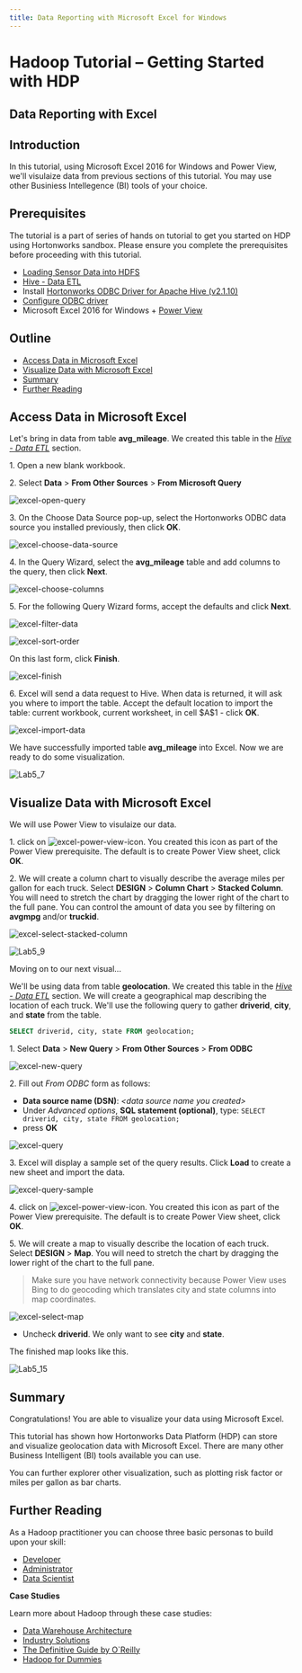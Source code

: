 ```yaml
---
title: Data Reporting with Microsoft Excel for Windows
---
```


# Hadoop Tutorial – Getting Started with HDP

## Data Reporting with Excel

## Introduction

In this tutorial, using Microsoft Excel 2016 for Windows and Power View, we'll visulaize data from previous sections of this tutorial. You may use other Businiess Intellegence (BI) tools of your choice.

## Prerequisites

The tutorial is a part of series of hands on tutorial to get you started on HDP using Hortonworks sandbox. Please ensure you complete the prerequisites before proceeding with this tutorial.

-   [Loading Sensor Data into HDFS](https://hortonworks.com/tutorial/hadoop-tutorial-getting-started-with-hdp/section/2/)
-   [Hive - Data ETL](https://hortonworks.com/tutorial/hadoop-tutorial-getting-started-with-hdp/section/3/)
-   Install [Hortonworks ODBC Driver for Apache Hive (v2.1.10)](http://hortonworks.com/downloads/#addons)
-   [Configure ODBC driver](http://hortonworks.com/wp-content/uploads/2013/05/Installing_Configuring_Hortonworks_ODBC_Driver_with_Sandbox_-Windows7.pdf)
-   Microsoft Excel 2016 for Windows + [Power View](https://support.office.com/en-us/article/Turn-on-Power-View-in-Excel-2016-for-Windows-f8fc21a6-08fc-407a-8a91-643fa848729a)

## Outline

-   [Access Data in Microsoft Excel](#access-data-in-microsoft-excel)
-   [Visualize Data with Microsoft Excel](#visualize-data-with-microsoft-excel)
-   [Summary](#summary)
-   [Further Reading](#further-reading)

## Access Data in Microsoft Excel

Let's bring in data from table **avg_mileage**. We created this table in the [_Hive - Data ETL_](https://hortonworks.com/tutorial/hadoop-tutorial-getting-started-with-hdp/section/3/) section.

1\. Open a new blank workbook.

2\. Select **Data** > **From Other Sources** > **From Microsoft Query**

![excel-open-query](assets/excel-open-query.jpg)

3\. On the Choose Data Source pop-up, select the Hortonworks ODBC data source you installed previously, then click **OK**.

![excel-choose-data-source](assets/excel-choose-data-source.png)

4\. In the Query Wizard, select the **avg_mileage** table and add columns to the query, then click **Next**.

 ![excel-choose-columns](assets/excel-choose-columns.png)

5\. For the following Query Wizard forms, accept the defaults and click **Next**.

![excel-filter-data](assets/excel-filter-data.png)

![excel-sort-order](assets/excel-sort-order.png)

On this last form, click **Finish**.

![excel-finish](assets/excel-finish.png)

6\. Excel will send a data request to Hive. When data is returned, it will ask you where to import the table. Accept the default location to import the table: current workbook, current worksheet, in cell \$A\$1 - click **OK**.

![excel-import-data](assets/excel-import-data.png)

We have successfully imported table **avg_mileage** into Excel. Now we are ready to do some visualization.

![Lab5_7](assets/Lab5_7.jpg)

## Visualize Data with Microsoft Excel

We will use Power View to visulaize our data.

1\. click on ![excel-power-view-icon](assets/excel-power-view-icon.png). You created this icon as part of the Power View prerequisite. The default is to create Power View sheet, click **OK**.

2\. We will create a column chart to visually describe the average miles per gallon for each truck. Select **DESIGN** > **Column Chart** > **Stacked Column**. You will need to stretch the chart by dragging the lower right of the chart to the full pane. You can control the amount of data you see by filtering on **avgmpg** and/or **truckid**.

![excel-select-stacked-column](assets/excel-select-stacked-column.png)

![Lab5_9](assets/Lab5_9.jpg)

Moving on to our next visual...

We'll be using data from table **geolocation**. We created this table in the [_Hive - Data ETL_](https://hortonworks.com/tutorial/hadoop-tutorial-getting-started-with-hdp/section/3/) section. We will create a geographical map describing the location of each truck. We'll use the following query to gather **driverid**, **city**, and **state** from the table.

~~~sql
SELECT driverid, city, state FROM geolocation;
~~~

1\. Select **Data** > **New Query** > **From Other Sources** > **From ODBC**

![excel-new-query](assets/excel-new-query.png)

2\. Fill out _From ODBC_ form as follows:
-   **Data source name (DSN)**: _\<data source name you created\>_
-   Under _Advanced options_, **SQL statement (optional)**, type: ```SELECT driverid, city, state FROM geolocation;```
-   press **OK**

![excel-query](assets/excel-query.png)

3\. Excel will display a sample set of the query results. Click **Load** to create a new sheet and import the data.

![excel-query-sample](assets/excel-query-sample.png)

4\. click on ![excel-power-view-icon](assets/excel-power-view-icon.png). You created this icon as part of the Power View prerequisite. The default is to create Power View sheet, click **OK**.

5\. We will create a map to visually describe the location of each truck. Select **DESIGN** > **Map**. You will need to stretch the chart by dragging the lower right of the chart to the full pane.

> Make sure you have network connectivity because Power View uses Bing to do geocoding which translates city and state columns into map coordinates.

![excel-select-map](assets/excel-select-map.png)

-   Uncheck **driverid**. We only want to see **city** and **state**.

The finished map looks like this.

![Lab5_15](assets/Lab5_15.jpg)

## Summary

Congratulations! You are able to visualize your data using Microsoft Excel.

This tutorial has shown how Hortonworks Data Platform (HDP) can store and visualize geolocation data with Microsoft Excel. There are many other Business Intelligent (BI) tools available you can use.

You can further explorer other visualization, such as plotting risk factor or miles per gallon as bar charts.

## Further Reading
As a Hadoop practitioner you can choose three basic personas to build upon your skill:

-   [Developer](https://hortonworks.com/tutorials/?filters=developer)
-   [Administrator](https://hortonworks.com/tutorials/?filters=administrator)
-   [Data Scientist](https://hortonworks.com/tutorials/?filters=data-scientist-analyst)

**Case Studies**

Learn more about Hadoop through these case studies:

-   [Data Warehouse Architecture](https://hortonworks.com/solutions/edw-optimization/)
-   [Industry Solutions](https://hortonworks.com/solutions/)
-   [The Definitive Guide by O`Reilly](http://hadoopbook.com/)
-   [Hadoop for Dummies](http://www.wiley.com/WileyCDA/WileyTitle/productCd-1118607554.html)
